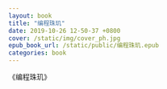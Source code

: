 ```yaml
---
layout: book
title: "编程珠玑"
date: 2019-10-26 12-50-37 +0800
cover: /static/img/cover_ph.jpg
epub_book_url: /static/public/编程珠玑.epub
categories: book
---
```


《编程珠玑》